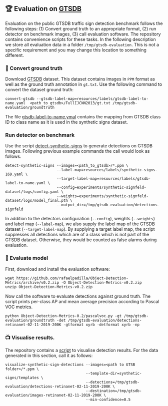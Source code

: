 ## :trophy: Evaluation on [GTSDB](http://benchmark.ini.rub.de/?section=gtsdb&subsection=dataset)

Evaluation on the public GTSDB traffic sign detection benchmark follows the following steps: (1) Convert ground truth to an appropriate format, (2) run detector on benchmark images, (3) call evaluation software. The repository contains convenience scripts for these tasks. In the following description we store all evaluation data in a folder ``/tmp/gtsdb-evaluation``. This is not a specific requirement and you may change this location to something different.

### :raising_hand: Convert ground truth

Download [GTSDB](http://benchmark.ini.rub.de/?section=gtsdb&subsection=news) dataset. This dataset contains images in ``PPM`` format as well as the ground truth annotation in ``gt.txt``. Use the following command to convert the dataset ground truth:
```
convert-gtsdb --gtsdb-label-map=resources/labels/gtsdb-label-to-name.yaml  <path_to_gtsdb>/FullIJCNN2013/gt.txt /tmp/gtsdb-evaluation/groundtruth
```
The file [gtsdb-label-to-name.ymal](https://github.com/moabitcoin/Signfeld/blob/master/resources/labels/gtsdb-label-to-name.yaml) contains the mapping from GTSDB class ID to class name as it is used in the synthetic signs dataset.

### Run detector on benchmark

Use the script [detect-synthetic-signs](https://github.com/moabitcoin/Signfeld/blob/master/bin/detect-synthetic-signs) to generate detections on GTSDB images. Following previous example commands the call would look as follows.
```
detect-synthetic-signs --images=<path_to_gtsdb>/*.ppm \
                       --label-map=resources/labels/synthetic-signs-169.yaml \
                       --target-label-map=resources/labels/gtsdb-label-to-name.yaml \
                       --config=experiments/synthetic-signfeld-dataset/logs/config.yaml \
                       --weights=experiments/synthetic-signfeld-dataset/logs/model_final.pth \
                       --output_dir=/tmp/gtsdb-evaluation/detections-signfeld
```
In addition to the detectors configuration (``--config``), weights (``--weights``) and label map (``--label-map``), we also supply the label map of the GTSDB dataset (``--target-label-map``). By supplying a target label map, the script suppresses all detections which are of a class which is not part of the GTSDB dataset. Otherwise, they would be counted as false alarms during evaluation.

### :game_die: Evaluate model

First, download and install the evaluation software:
```
wget https://github.com/rafaelpadilla/Object-Detection-Metrics/archive/v0.2.zip -O Object-Detection-Metrics-v0.2.zip
unzip Object-Detection-Metrics-v0.2.zip
```
Now call the software to evaluate detections against ground truth. The script prints per-class AP and mean average precision according to Pascal VOC metrics.
```
python Object-Detection-Metrics-0.2/pascalvoc.py -gt /tmp/gtsdb-evaluation/groundtruth -det /tmp/gtsdb-evaluation/detections-retinanet-02-11-2019-200K -gtformat xyrb -detformat xyrb -np
```

### :tv: Visualise results.

The repository contains a [script](https://github.com/moabitcoin/Signfeld/blob/master/bin/visualize-synthetic-sign-detections) to visualise detection results. For the data generated in this section, call it as follows:
```
visualize-synthetic-sign-detections --images=<path to GTSB folder>/*.ppm \
                                    --template-dir=synthetic-signs/templates \
                                    --detections=/tmp/gtsdb-evaluation/detections-retinanet-02-11-2019-200K \
                                    --destination=/tmp/gtsdb-evaluation/images-retinanet-02-11-2019-200K \
                                    --min-confidence=0.5
```
